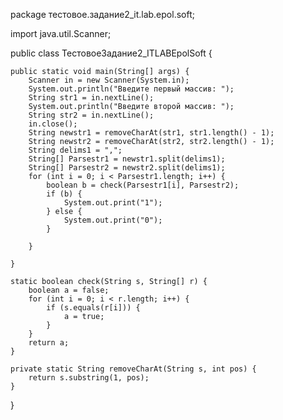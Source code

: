 package тестовое.задание2_it.lab.epol.soft;

import java.util.Scanner;

public class ТестовоеЗадание2_ITLABEpolSoft {

    public static void main(String[] args) {
        Scanner in = new Scanner(System.in);
        System.out.println("Введите первый массив: ");
        String str1 = in.nextLine();
        System.out.println("Введите второй массив: ");
        String str2 = in.nextLine();
        in.close();
        String newstr1 = removeCharAt(str1, str1.length() - 1);
        String newstr2 = removeCharAt(str2, str2.length() - 1);
        String delims1 = ",";
        String[] Parsestr1 = newstr1.split(delims1);
        String[] Parsestr2 = newstr2.split(delims1);
        for (int i = 0; i < Parsestr1.length; i++) {
            boolean b = check(Parsestr1[i], Parsestr2);
            if (b) {
                System.out.print("1");
            } else {
                System.out.print("0");
            }

        }

    }

    static boolean check(String s, String[] r) {
        boolean a = false;
        for (int i = 0; i < r.length; i++) {
            if (s.equals(r[i])) {
                a = true;
            }
        }
        return a;
    }

    private static String removeCharAt(String s, int pos) {
        return s.substring(1, pos);
    }

}
